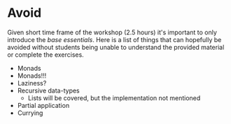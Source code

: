 # Avoid

Given short time frame of the workshop (2.5 hours) it's important to only introduce the _base essentials_.
Here is a list of things that can hopefully be avoided without students being unable to understand
the provided material or complete the exercises.

- Monads
- Monads!!!
- Laziness?
- Recursive data-types
  - Lists will be covered, but the implementation not mentioned
- Partial application
- Currying

